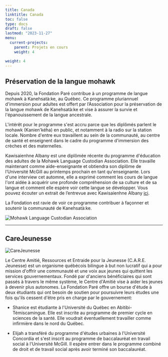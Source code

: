 ```yaml
---
title: Canada
linktitle: Canada
toc: false
type: docs
draft: false
lastmod: "2023-11-27"
menu:
  current-projects:
    parent: Projets en cours
    weight: 4

weight: 4
---
```


## Préservation de la langue mohawk  

Depuis 2020, la Fondation Paré contribue à un programme de langue mohawk à Kanehsatà:ke, au Québec. Ce programme pluriannuel d'immersion pour adultes est offert par l’Association pour la préservation de la langue mohawk de Kanehsatà:ke et vise à assurer la survie et l'épanouissement de la langue ancestrale.

L'intérêt pour le programme s'est accru parce que les diplômés parlent le mohawk (Kanien'kéha) en public, et notamment à la radio sur la station locale. Nombre d'entre eux travaillent au sein de la communauté, au centre de santé et enseignent dans le cadre du programme d'immersion des crèches et des maternelles.

Kawisaienhne Albany est une diplômée récente du programme d'éducation des adultes de la Mohawk Language Custodian Association. Elle travaille maintenant comme aide-enseignante et obtiendra son diplôme de l’Université McGill au printemps prochain en tant qu'enseignante. Lors d'une interview cet automne, elle a exprimé comment les cours de langue l'ont aidée à acquérir une profonde compréhension de sa culture et de sa langue et comment elle espère voir cette langue se développer. Vous pouvez écouter un extrait de l’entrevue avec Kawisaienhne Albany [ici](https://youtu.be/eVKcWWLchEY).

La Fondation est ravie de voir ce programme contribuer à façonner et soutenir la communauté de Kanehsatà:ke.

![Mohawk Language Custodian Association](/img/Canada/MohawkMcGillstudents.JPG)

---

## CareJeunesse

![CareJeunesse](/img/Canada/carejeunesselogo.jpg)

Le Centre Amitié, Ressources et Entraide pour la Jeunesse (C.A.R.E. Jeunesse) est un organisme québécois bilingue à but non lucratif qui a pour mission d'offrir une communauté et une voix aux jeunes qui quittent les services gouvernementaux. Fondé par d'anciens bénéficiaires qui sont passés à travers le même système, le Centre d'Amitié vise à aider les jeunes à devenir plus autonomes. La Fondation Paré offre un bourse d'étude à deux étudiants qui ont besoin de soutien pour poursuivre leurs études une fois qu'ils cessent d'être pris en charge par le gouvernement:
 
* Shanice est étudiante à l'Université du Québec en Abitibi-Témiscamingue. Elle est inscrite au programme de premier cycle en sciences de la santé. Elle voudrait éventuellement travailler comme infirmière dans le nord du Québec.

* Elijah a transféré du programme d'études urbaines à l'Université Concordia et s'est inscrit au programme de baccalauréat en travail social à l'Université McGill. Il espère entrer dans le programme combiné de droit et de travail social après avoir terminé son baccalauréat.
